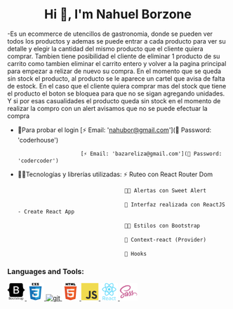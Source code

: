 <h1 align="center">Hi 👋, I'm Nahuel Borzone</h1>


-Es un ecommerce de utencillos de gastronomia, donde se pueden ver todos los productos y ademas se puede entrar a cada producto para ver su detalle y elegir la cantidad del mismo producto que el cliente quiera comprar. Tambien tiene posibilidad el cliente de eliminar 1 producto de su carrito como tambien eliminar el carrito entero y volver a la pagina principal para empezar a relizar de nuevo su compra.
En el momento que se queda sin stock el producto, al producto se le aparece un cartel que avisa de falta de estock. En el caso que el cliente quiera comprar mas del stock que tiene el producto el boton se bloquea para que no se sigan agregando unidades. Y si por esas casualidades el producto queda sin stock en el momento de realizar la compro con un alert avisamos que no se puede efectuar la compra 



- 📝Para probar el login [⚡ Email: 'nahubor@gmail.com'](📝 Password: 'coderhouse')

                          [⚡ Email: 'bazareliza@gmail.com'](📝 Password: 'codercoder')

- 👨‍💻Tecnologías y librerías utilizadas: 
                                        ⚡ Ruteo con React Router Dom

                                        👨‍💻 Alertas con Sweet Alert

                                        📄 Interfaz realizada con ReactJS - Create React App

                                        👨‍💻 Estilos con Bootstrap

                                        📄 Context-react (Provider)

                                        📄 Hooks
                                        


</p>

<h3 align="left">Languages and Tools:</h3>
<p align="left"> <a href="https://getbootstrap.com" target="_blank" rel="noreferrer"> <img src="https://raw.githubusercontent.com/devicons/devicon/master/icons/bootstrap/bootstrap-plain-wordmark.svg" alt="bootstrap" width="40" height="40"/> </a> <a href="https://www.w3schools.com/css/" target="_blank" rel="noreferrer"> <img src="https://raw.githubusercontent.com/devicons/devicon/master/icons/css3/css3-original-wordmark.svg" alt="css3" width="40" height="40"/> </a> <a href="https://git-scm.com/" target="_blank" rel="noreferrer"> <img src="https://www.vectorlogo.zone/logos/git-scm/git-scm-icon.svg" alt="git" width="40" height="40"/> </a> <a href="https://www.w3.org/html/" target="_blank" rel="noreferrer"> <img src="https://raw.githubusercontent.com/devicons/devicon/master/icons/html5/html5-original-wordmark.svg" alt="html5" width="40" height="40"/> </a> <a href="https://developer.mozilla.org/en-US/docs/Web/JavaScript" target="_blank" rel="noreferrer"> <img src="https://raw.githubusercontent.com/devicons/devicon/master/icons/javascript/javascript-original.svg" alt="javascript" width="40" height="40"/> </a> <a href="https://reactjs.org/" target="_blank" rel="noreferrer"> <img src="https://raw.githubusercontent.com/devicons/devicon/master/icons/react/react-original-wordmark.svg" alt="react" width="40" height="40"/> </a> <a href="https://sass-lang.com" target="_blank" rel="noreferrer"> <img src="https://raw.githubusercontent.com/devicons/devicon/master/icons/sass/sass-original.svg" alt="sass" width="40" height="40"/> </a> </p>
